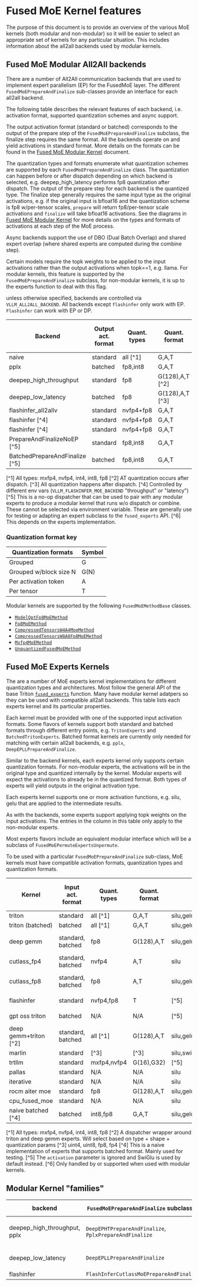 # Fused MoE Kernel features

The purpose of this document is to provide an overview of the various MoE kernels (both modular and non-modular) so it will be easier to select an appropriate set of kernels for any particular situation. This includes information about the all2all backends used by modular kernels.

## Fused MoE Modular All2All backends

There are a number of All2All communication backends that are used to implement expert parallelism (EP) for the FusedMoE layer. The different `FusedMoEPrepareAndFinalize` sub-classes provide an interface for each all2all backend.

The following table describes the relevant features of each backend, i.e. activation format, supported quantization schemes and async support.

The output activation format (standard or batched) corresponds to the output of the prepare step of the `FusedMoEPrepareAndFinalize` subclass, the finalize step requires the same format. All the backends operate on and yield activations in standard format. More details on the formats can be found in the [Fused MoE Modular Kernel](./fused_moe_modular_kernel.md) document.

The quantization types and formats enumerate what quantization schemes are supported by each `FusedMoEPrepareAndFinalize` class. The quantization can happen before or after dispatch depending on which backend is selected, e.g. deepep_high_latency performs fp8 quantization after dispatch.  The output of the prepare step for each backend is the quantized type.  The finalize step generally requires the same input type as the original activations, e.g. if the original input is bfloat16 and the quantization scheme is fp8 w/per-tensor scales, `prepare` will return fp8/per-tensor scale activations and `finalize` will take bfloat16 activations. See the diagrams in [Fused MoE Modular Kernel](./fused_moe_modular_kernel.md) for more details on the types and formats of activations at each step of the MoE process.

Async backends support the use of DBO (Dual Batch Overlap) and shared expert overlap (where shared experts are computed during the combine step).

Certain models require the topk weights to be applied to the input activations rather than the output activations when topk==1, e.g. llama. For modular kernels, this feature is supported by the `FusedMoEPrepareAndFinalize` subclass, for non-modular kernels, it is up to the experts function to deal with this flag.

unless otherwise specified, backends are controlled via `VLLM_ALL2ALL_BACKEND`.  All backends except `flashinfer` only work with EP. `Flashinfer` can work with EP or DP.

| Backend                        | Output act. format | Quant. types | Quant. format   | Async | Apply Weight On Input | Sub-class                                                                                                                                                               |
|--------------------------------|--------------------|--------------|-----------------|-------|-----------------------|-------------------------------------------------------------------------------------------------------------------------------------------------------------------------|
| naive                          | standard           | all [^1]     | G,A,T           | N     | [^6]                  | [layer.py](https://github.com/vllm-project/vllm/blob/main/vllm/model_executor/layers/fused_moe/layer.py)                                                                |
| pplx                           | batched            | fp8,int8     | G,A,T           | Y     | Y                     | [`PplxPrepareAndFinalize`](https://github.com/vllm-project/vllm/blob/main/vllm/model_executor/layers/fused_moe/pplx_prepare_finalize.py)                                |
| deepep_high_throughput         | standard           | fp8          | G(128),A,T [^2] | Y     | Y                     | [`DeepEPLLPrepareAndFinalize`](https://github.com/vllm-project/vllm/blob/main/vllm/model_executor/layers/fused_moe/deepep_ht_prepare_finalize.py)                       |
| deepep_low_latency             | batched            | fp8          | G(128),A,T [^3] | Y     | Y                     | [`DeepEPHTPrepareAndFinalize`](https://github.com/vllm-project/vllm/blob/main/vllm/model_executor/layers/fused_moe/deepep_ll_prepare_finalize.py)                       |
| flashinfer_all2allv            | standard           | nvfp4+fp8    | G,A,T           | N     | N                     | [`FlashInferAllToAllMoEPrepareAndFinalize`](https://github.com/vllm-project/vllm/blob/main/vllm/model_executor/layers/fused_moe/flashinfer_cutlass_prepare_finalize.py) |
| flashinfer [^4]                | standard           | nvfp4+fp8    | G,A,T           | N     | N                     | [`FlashInferCutlassMoEPrepareAndFinalize`](https://github.com/vllm-project/vllm/blob/main/vllm/model_executor/layers/fused_moe/flashinfer_cutlass_prepare_finalize.py)  |
| flashinfer [^4]                | standard           | nvfp4+fp8    | G,A,T           | N     | N                     | [`FlashInferCutlassMoEPrepareAndFinalize`](https://github.com/vllm-project/vllm/blob/main/vllm/model_executor/layers/fused_moe/flashinfer_cutlass_prepare_finalize.py)  |
| PrepareAndFinalizeNoEP [^5]    | standard           | fp8,int8     | G,A,T           | N     | Y                     | [`PrepareAndFinalizeNoEP`](https://github.com/vllm-project/vllm/blob/main/vllm/model_executor/layers/fused_moe/prepare_finalize.py)                                     |
| BatchedPrepareAndFinalize [^5] | batched            | fp8,int8     | G,A,T           | N     | Y                     | [`BatchedPrepareAndFinalize`](https://github.com/vllm-project/vllm/blob/main/vllm/model_executor/layers/fused_moe/fused_batched_moe.py)                                 |

[^1] All types: mxfp4, nvfp4, int4, int8, fp8
[^2] AT quantization occurs after dispatch.
[^3] All quantization happens after dispatch.
[^4] Controlled by different env vars (`VLLM_FLASHINFER_MOE_BACKEND` "throughput" or "latency")
[^5] This is a no-op dispatcher that can be used to pair with any modular experts to produce a modular kernel that runs w/o dispatch or combine.  These cannot be selected via environment variable.  These are generally use for testing or adapting an expert subclass to the `fused_experts` API.
[^6] This depends on the experts implementation.

### Quantization format key

| Quantization formats        | Symbol |
|-----------------------------|--------|
| Grouped                     | G      |
| Grouped w/block size N      | G(N)   |
| Per activation token        | A      |
| Per tensor                  | T      |

Modular kernels are supported by the following `FusedMoEMethodBase` classes.
- [`ModelOptFp8MoEMethod`](https://github.com/vllm-project/vllm/blob/main/vllm/model_executor/layers/quantization/modelopt.py)
- [`Fp8MoEMethod`](https://github.com/vllm-project/vllm/blob/main/vllm/model_executor/layers/quantization/fp8.py)
- [`CompressedTensorsW4A4MoeMethod`](https://github.com/vllm-project/vllm/blob/main/vllm/model_executor/layers/quantization/compressed_tensors/compressed_tensors_moe.py)
- [`CompressedTensorsW8A8Fp8MoEMethod`](https://github.com/vllm-project/vllm/blob/main/vllm/model_executor/layers/quantization/compressed_tensors/compressed_tensors_moe.py)
- [`Mxfp4MoEMethod`](https://github.com/vllm-project/vllm/blob/main/vllm/model_executor/layers/quantization/mxfp4.py)
- [`UnquantizedFusedMoEMethod`](https://github.com/vllm-project/vllm/blob/main/vllm/model_executor/layers/fused_moe/layer.py)


## Fused MoE Experts Kernels

The are a number of MoE experts kernel implementations for different quantization types and architectures. Most follow the general API of the base Triton [`fused_experts`](https://github.com/vllm-project/vllm/blob/main/vllm/model_executor/layers/fused_moe/fused_moe.py) function. Many have modular kernel adatpers so they can be used with compatible all2all backends. This table lists each experts kernel and its particular properties.

Each kernel must be provided with one of the supported input activation formats.  Some flavors of kernels support both standard and batched formats through different entry points, e.g. `TritonExperts` and `BatchedTritonExperts`. Batched format kernels are currently only needed for matching with certain all2all backends, e.g. `pplx`, `DeepEPLLPrepareAndFinalize`.

Similar to the backend kernels, each experts kernel only supports certain quantization formats. For non-modular experts, the activations will be in the original type and quantized internally by the kernel. Modular experts will expect the activations to already be in the quantized format. Both types of experts will yield outputs in the original activation type.

Each experts kernel supports one or more activation functions, e.g. silu, gelu that are applied to the intermediate results.

As with the backends, some experts support applying topk weights on the input activations. The entries in the column in this table only apply to the non-modular experts.

Most experts flavors include an equivalent modular interface which will be a subclass of `FusedMoEPermuteExpertsUnpermute`.

To be used with a particular `FusedMoEPrepareAndFinalize` sub-class, MoE kernels must have compatible activation formats, quantization types and quantization formats.


| Kernel                | Input act. format | Quant. types | Quant. format | Activation function                         | Apply Weight On Input | Modular | Source                                                                                                                                                                                                                                                                                               |
|-----------------------|-------------------|--------------|---------------|---------------------------------------------|-----------------------|---------|------------------------------------------------------------------------------------------------------------------------------------------------------------------------------------------------------------------------------------------------------------------------------------------------------|
| triton                | standard          | all [^1]     | G,A,T         | silu,gelu,swigluoai,silu_no_mul,gelu_no_mul | Y                     | Y       | [`fused_experts`, `TritonExperts`](https://github.com/vllm-project/vllm/blob/main/vllm/model_executor/layers/fused_moe/fused_moe.py)                                                                                                                                                                 |
| triton (batched)      | batched           | all [^1]     | G,A,T         | silu,gelu                                   | [^6]                   | Y       | [`BatchedTritonExperts`](https://github.com/vllm-project/vllm/blob/main/vllm/model_executor/layers/fused_moe/fused_batched_moe.py)                                                                                                                                                                   |
| deep gemm             | standard, batched | fp8          | G(128),A,T    | silu,gelu                                   | [^6]                  | Y       | [`deep_gemm_moe_fp8`, `DeepGemmExperts`](https://github.com/vllm-project/vllm/blob/main/vllm/model_executor/layers/fused_moe/deep_gemm_moe.py), [`BatchedDeepGemmExperts`](https://github.com/vllm-project/vllm/blob/main/vllm/model_executor/layers/fused_moe/batched_deep_gemm_moe.py)             |
| cutlass_fp4           | standard, batched | nvfp4        | A,T           | silu                                        | Y                     | Y       | [`cutlass_moe_fp4`, `CutlassExpertsFp4`](https://github.com/vllm-project/vllm/blob/main/vllm/model_executor/layers/fused_moe/cutlass_moe.py)                                                                                                                                                         |
| cutlass_fp8           | standard, batched | fp8          | A,T           | silu,gelu                                   | Y                     | Y       | [`cutlass_moe_fp8`, `CutlassExpertsFp8`, `CutlasBatchedExpertsFp8`](https://github.com/vllm-project/vllm/blob/main/vllm/model_executor/layers/fused_moe/cutlass_moe.py)                                                                                                                              |
| flashinfer            | standard          | nvfp4,fp8    | T             | [^5]                                        | N                     | Y       | [`flashinfer_cutlass_moe_fp4`, `FlashInferExperts`](https://github.com/vllm-project/vllm/blob/main/vllm/model_executor/layers/fused_moe/flashinfer_cutlass_moe.py)                                                                                                                                   |
| gpt oss triton        | batched           | N/A          | N/A           | [^5]                                        | Y                     | Y       | [`triton_kernel_fused_experts`, `BatchedOAITritonExperts`](https://github.com/vllm-project/vllm/blob/main/vllm/model_executor/layers/fused_moe/gpt_oss_triton_kernels_moe.py)                                                                                                                        |
| deep gemm+triton [^2] | standard, batched | all [^1]     | G(128),A,T    | silu,gelu                                   | [^6]                  | Y       | [`TritonOrDeepGemmExperts`](https://github.com/vllm-project/vllm/blob/main/vllm/model_executor/layers/fused_moe/triton_deep_gemm_moe.py), [`BatchedTritonOrDeepGemmExperts`](https://github.com/vllm-project/vllm/blob/main/vllm/model_executor/layers/fused_moe/batched_triton_or_deep_gemm_moe.py) |
| marlin                | standard          | [^3]         | [^3]          | silu,swigluoai                              | Y                     | N       | [`fused_marlin_moe`](https://github.com/vllm-project/vllm/blob/main/vllm/model_executor/layers/fused_moe/fused_marlin_moe.py)                                                                                                                                                                        |
| trtllm                | standard          | mxfp4,nvfp4  | G(16),G32)    | [^5]                                        | N                     | Y       | [`TrtLlmGenExperts`](https://github.com/vllm-project/vllm/blob/main/vllm/model_executor/layers/fused_moe/trtllm_moe.py)                                                                                                                                                                              |
| pallas                | standard          | N/A          | N/A           | silu                                        | N                     | N       | [`fused_moe`](https://github.com/vllm-project/vllm/blob/main/vllm/model_executor/layers/fused_moe/moe_pallas.py)                                                                                                                                                                                     |
| iterative             | standard          | N/A          | N/A           | silu                                        | N                     | N       | [`fused_moe`](https://github.com/vllm-project/vllm/blob/main/vllm/model_executor/layers/fused_moe/moe_torch_iterative.py)                                                                                                                                                                            |
| rocm aiter moe        | standard          | fp8          | G(128),A,T    | silu,gelu                                   | Y                     | N       | [`rocm_aiter_fused_experts`](https://github.com/vllm-project/vllm/blob/main/vllm/model_executor/layers/fused_moe/rocm_aiter_fused_moe.py)                                                                                                                                                            |
| cpu_fused_moe         | standard          | N/A          | N/A           | silu                                        | N                     | N       | [`CPUFusedMOE`](https://github.com/vllm-project/vllm/blob/main/vllm/model_executor/layers/fused_moe/cpu_fused_moe.py)                                                                                                                                                                                |
| naive batched [^4]    | batched           | int8,fp8     | G,A,T         | silu,gelu                                   | [^6]                  | Y       | [`NaiveBatchedExperts`](https://github.com/vllm-project/vllm/blob/main/vllm/model_executor/layers/fused_moe/fused_batched_moe.py)                                                                                                                                                                    |

[^1] All types: mxfp4, nvfp4, int4, int8, fp8
[^2] A dispatcher wrapper around triton and deep gemm experts.  Will select based on type + shape + quantization params
[^3] uint4, uint8, fp8, fp4
[^4] This is a naive implementation of experts that supports batched format. Mainly used for testing.
[^5] The `activation` parameter is ignored and SwiGlu is used by default instead.
[^6] Only handled by or supported when used with modular kernels.

## Modular Kernel "families"

| backend                      | `FusedMoEPrepareAndFinalize` subclasses                | `FusedMoEPermuteExpertsUnpermute` subclasses                                                                   |
|------------------------------|--------------------------------------------------------|----------------------------------------------------------------------------------------------------------------|
| deepep_high_throughput, pplx | `DeepEPHTPrepareAndFinalize`, `PplxPrepareAndFinalize` | `BatchedDeepGemmExperts`, `BatchedTritonExperts`, `BatchedTritonOrDeepGemmExperts`, `CutlassBatchedExpertsFp8` |
| deepep_low_latency           | `DeepEPLLPrepareAndFinalize`                           | `DeepGemmExperts`, `TritonExperts`, `TritonOrDeepGemmExperts`, `CutlassExpertsFp8`                             |
| flashinfer                   | `FlashInferCutlassMoEPrepareAndFinalize`               | `FlashInferExperts`                                                                                            |
